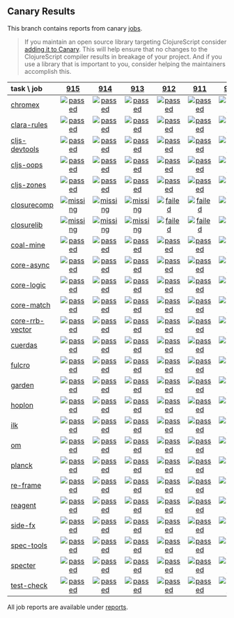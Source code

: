 ## Canary Results

This branch contains reports from canary [jobs](https://github.com/cljs-oss/canary/tree/jobs).

> If you maintain an open source library targeting ClojureScript consider [adding it to Canary](https://github.com/cljs-oss/canary/tree/master#how-to-participate). This will help ensure that no changes to the ClojureScript compiler results in breakage of your project. And if you use a library that is important to you, consider helping the maintainers accomplish this.

[//]: # (begin_overview_table)

| task \ job | <a href="reports/2019/05/12/job-000915-1.10.529-23d58e44" title="job #915 finished on 2019-05-12">915</a> | <a href="reports/2019/05/12/job-000914-1.10.529-0fa8838d" title="job #914 finished on 2019-05-12">914</a> | <a href="reports/2019/05/12/job-000913-1.10.529-4554e776" title="job #913 finished on 2019-05-12">913</a> | <a href="reports/2019/05/12/job-000912-1.10.528-47386d7c" title="job #912 finished on 2019-05-12">912</a> | <a href="reports/2019/05/11/job-000911-1.10.528-47386d7c" title="job #911 finished on 2019-05-11">911</a> | <a href="reports/2019/05/10/job-000910-1.10.528-47386d7c" title="job #910 finished on 2019-05-10">910</a> | <a href="reports/2019/05/10/job-000909-1.10.529-3126e1da" title="job #909 finished on 2019-05-10">909</a> | <a href="reports/2019/05/09/job-000908-1.10.528-47386d7c" title="job #908 finished on 2019-05-09">908</a> | <a href="reports/2019/05/08/job-000907-1.10.528-47386d7c" title="job #907 finished on 2019-05-08">907</a> | <a href="reports/2019/05/07/job-000906-1.10.529-f6dc3464" title="job #906 finished on 2019-05-07">906</a> |
| :--- | :---: | :---: | :---: | :---: | :---: | :---: | :---: | :---: | :---: | :---: |
| [chromex](https://github.com/binaryage/chromex) | <a href="reports/2019/05/12/job-000915-1.10.529-23d58e44#-chromex"><img title="passed" src="http://box.binaryage.com/s-passed.svg"><a> | <a href="reports/2019/05/12/job-000914-1.10.529-0fa8838d#-chromex"><img title="passed" src="http://box.binaryage.com/s-passed.svg"><a> | <a href="reports/2019/05/12/job-000913-1.10.529-4554e776#-chromex"><img title="passed" src="http://box.binaryage.com/s-passed.svg"><a> | <a href="reports/2019/05/12/job-000912-1.10.528-47386d7c#-chromex"><img title="passed" src="http://box.binaryage.com/s-passed.svg"><a> | <a href="reports/2019/05/11/job-000911-1.10.528-47386d7c#-chromex"><img title="passed" src="http://box.binaryage.com/s-passed.svg"><a> | <a href="reports/2019/05/10/job-000910-1.10.528-47386d7c#-chromex"><img title="passed" src="http://box.binaryage.com/s-passed.svg"><a> | <a href="reports/2019/05/10/job-000909-1.10.529-3126e1da#-chromex"><img title="passed" src="http://box.binaryage.com/s-passed.svg"><a> | <a href="reports/2019/05/09/job-000908-1.10.528-47386d7c#-chromex"><img title="passed" src="http://box.binaryage.com/s-passed.svg"><a> | <a href="reports/2019/05/08/job-000907-1.10.528-47386d7c#-chromex"><img title="passed" src="http://box.binaryage.com/s-passed.svg"><a> | <a href="reports/2019/05/07/job-000906-1.10.529-f6dc3464#-chromex"><img title="passed" src="http://box.binaryage.com/s-passed.svg"><a> |
| [clara-rules](https://github.com/cerner/clara-rules) | <a href="reports/2019/05/12/job-000915-1.10.529-23d58e44#-clara-rules"><img title="passed" src="http://box.binaryage.com/s-passed.svg"><a> | <a href="reports/2019/05/12/job-000914-1.10.529-0fa8838d#-clara-rules"><img title="passed" src="http://box.binaryage.com/s-passed.svg"><a> | <a href="reports/2019/05/12/job-000913-1.10.529-4554e776#-clara-rules"><img title="passed" src="http://box.binaryage.com/s-passed.svg"><a> | <a href="reports/2019/05/12/job-000912-1.10.528-47386d7c#-clara-rules"><img title="passed" src="http://box.binaryage.com/s-passed.svg"><a> | <a href="reports/2019/05/11/job-000911-1.10.528-47386d7c#-clara-rules"><img title="passed" src="http://box.binaryage.com/s-passed.svg"><a> | <a href="reports/2019/05/10/job-000910-1.10.528-47386d7c#-clara-rules"><img title="passed" src="http://box.binaryage.com/s-passed.svg"><a> | <a href="reports/2019/05/10/job-000909-1.10.529-3126e1da#-clara-rules"><img title="passed" src="http://box.binaryage.com/s-passed.svg"><a> | <a href="reports/2019/05/09/job-000908-1.10.528-47386d7c#-clara-rules"><img title="passed" src="http://box.binaryage.com/s-passed.svg"><a> | <a href="reports/2019/05/08/job-000907-1.10.528-47386d7c#-clara-rules"><img title="passed" src="http://box.binaryage.com/s-passed.svg"><a> | <a href="reports/2019/05/07/job-000906-1.10.529-f6dc3464#-clara-rules"><img title="passed" src="http://box.binaryage.com/s-passed.svg"><a> |
| [cljs-devtools](https://github.com/binaryage/cljs-devtools) | <a href="reports/2019/05/12/job-000915-1.10.529-23d58e44#-cljs-devtools"><img title="passed" src="http://box.binaryage.com/s-passed.svg"><a> | <a href="reports/2019/05/12/job-000914-1.10.529-0fa8838d#-cljs-devtools"><img title="passed" src="http://box.binaryage.com/s-passed.svg"><a> | <a href="reports/2019/05/12/job-000913-1.10.529-4554e776#-cljs-devtools"><img title="passed" src="http://box.binaryage.com/s-passed.svg"><a> | <a href="reports/2019/05/12/job-000912-1.10.528-47386d7c#-cljs-devtools"><img title="passed" src="http://box.binaryage.com/s-passed.svg"><a> | <a href="reports/2019/05/11/job-000911-1.10.528-47386d7c#-cljs-devtools"><img title="passed" src="http://box.binaryage.com/s-passed.svg"><a> | <a href="reports/2019/05/10/job-000910-1.10.528-47386d7c#-cljs-devtools"><img title="passed" src="http://box.binaryage.com/s-passed.svg"><a> | <a href="reports/2019/05/10/job-000909-1.10.529-3126e1da#-cljs-devtools"><img title="passed" src="http://box.binaryage.com/s-passed.svg"><a> | <a href="reports/2019/05/09/job-000908-1.10.528-47386d7c#-cljs-devtools"><img title="passed" src="http://box.binaryage.com/s-passed.svg"><a> | <a href="reports/2019/05/08/job-000907-1.10.528-47386d7c#-cljs-devtools"><img title="passed" src="http://box.binaryage.com/s-passed.svg"><a> | <a href="reports/2019/05/07/job-000906-1.10.529-f6dc3464#-cljs-devtools"><img title="passed" src="http://box.binaryage.com/s-passed.svg"><a> |
| [cljs-oops](https://github.com/binaryage/cljs-oops) | <a href="reports/2019/05/12/job-000915-1.10.529-23d58e44#-cljs-oops"><img title="passed" src="http://box.binaryage.com/s-passed.svg"><a> | <a href="reports/2019/05/12/job-000914-1.10.529-0fa8838d#-cljs-oops"><img title="passed" src="http://box.binaryage.com/s-passed.svg"><a> | <a href="reports/2019/05/12/job-000913-1.10.529-4554e776#-cljs-oops"><img title="passed" src="http://box.binaryage.com/s-passed.svg"><a> | <a href="reports/2019/05/12/job-000912-1.10.528-47386d7c#-cljs-oops"><img title="passed" src="http://box.binaryage.com/s-passed.svg"><a> | <a href="reports/2019/05/11/job-000911-1.10.528-47386d7c#-cljs-oops"><img title="passed" src="http://box.binaryage.com/s-passed.svg"><a> | <a href="reports/2019/05/10/job-000910-1.10.528-47386d7c#-cljs-oops"><img title="passed" src="http://box.binaryage.com/s-passed.svg"><a> | <a href="reports/2019/05/10/job-000909-1.10.529-3126e1da#-cljs-oops"><img title="passed" src="http://box.binaryage.com/s-passed.svg"><a> | <a href="reports/2019/05/09/job-000908-1.10.528-47386d7c#-cljs-oops"><img title="passed" src="http://box.binaryage.com/s-passed.svg"><a> | <a href="reports/2019/05/08/job-000907-1.10.528-47386d7c#-cljs-oops"><img title="passed" src="http://box.binaryage.com/s-passed.svg"><a> | <a href="reports/2019/05/07/job-000906-1.10.529-f6dc3464#-cljs-oops"><img title="passed" src="http://box.binaryage.com/s-passed.svg"><a> |
| [cljs-zones](https://github.com/binaryage/cljs-zones) | <a href="reports/2019/05/12/job-000915-1.10.529-23d58e44#-cljs-zones"><img title="passed" src="http://box.binaryage.com/s-passed.svg"><a> | <a href="reports/2019/05/12/job-000914-1.10.529-0fa8838d#-cljs-zones"><img title="passed" src="http://box.binaryage.com/s-passed.svg"><a> | <a href="reports/2019/05/12/job-000913-1.10.529-4554e776#-cljs-zones"><img title="passed" src="http://box.binaryage.com/s-passed.svg"><a> | <a href="reports/2019/05/12/job-000912-1.10.528-47386d7c#-cljs-zones"><img title="passed" src="http://box.binaryage.com/s-passed.svg"><a> | <a href="reports/2019/05/11/job-000911-1.10.528-47386d7c#-cljs-zones"><img title="passed" src="http://box.binaryage.com/s-passed.svg"><a> | <a href="reports/2019/05/10/job-000910-1.10.528-47386d7c#-cljs-zones"><img title="passed" src="http://box.binaryage.com/s-passed.svg"><a> | <a href="reports/2019/05/10/job-000909-1.10.529-3126e1da#-cljs-zones"><img title="passed" src="http://box.binaryage.com/s-passed.svg"><a> | <a href="reports/2019/05/09/job-000908-1.10.528-47386d7c#-cljs-zones"><img title="passed" src="http://box.binaryage.com/s-passed.svg"><a> | <a href="reports/2019/05/08/job-000907-1.10.528-47386d7c#-cljs-zones"><img title="passed" src="http://box.binaryage.com/s-passed.svg"><a> | <a href="reports/2019/05/07/job-000906-1.10.529-f6dc3464#-cljs-zones"><img title="passed" src="http://box.binaryage.com/s-passed.svg"><a> |
| [closurecomp](https://github.com/mfikes/closurecomp) | <a href="reports/2019/05/12/job-000915-1.10.529-23d58e44#-closurecomp"><img title="missing" src="http://box.binaryage.com/s-missing.svg"><a> | <a href="reports/2019/05/12/job-000914-1.10.529-0fa8838d#-closurecomp"><img title="missing" src="http://box.binaryage.com/s-missing.svg"><a> | <a href="reports/2019/05/12/job-000913-1.10.529-4554e776#-closurecomp"><img title="missing" src="http://box.binaryage.com/s-missing.svg"><a> | <a href="reports/2019/05/12/job-000912-1.10.528-47386d7c#-closurecomp"><img title="failed" src="http://box.binaryage.com/s-failed.svg"><a> | <a href="reports/2019/05/11/job-000911-1.10.528-47386d7c#-closurecomp"><img title="failed" src="http://box.binaryage.com/s-failed.svg"><a> | <a href="reports/2019/05/10/job-000910-1.10.528-47386d7c#-closurecomp"><img title="failed" src="http://box.binaryage.com/s-failed.svg"><a> | <a href="reports/2019/05/10/job-000909-1.10.529-3126e1da#-closurecomp"><img title="failed" src="http://box.binaryage.com/s-failed.svg"><a> | <a href="reports/2019/05/09/job-000908-1.10.528-47386d7c#-closurecomp"><img title="failed" src="http://box.binaryage.com/s-failed.svg"><a> | <a href="reports/2019/05/08/job-000907-1.10.528-47386d7c#-closurecomp"><img title="failed" src="http://box.binaryage.com/s-failed.svg"><a> | <a href="reports/2019/05/07/job-000906-1.10.529-f6dc3464#-closurecomp"><img title="failed" src="http://box.binaryage.com/s-failed.svg"><a> |
| [closurelib](https://github.com/mfikes/closurelib) | <a href="reports/2019/05/12/job-000915-1.10.529-23d58e44#-closurelib"><img title="missing" src="http://box.binaryage.com/s-missing.svg"><a> | <a href="reports/2019/05/12/job-000914-1.10.529-0fa8838d#-closurelib"><img title="missing" src="http://box.binaryage.com/s-missing.svg"><a> | <a href="reports/2019/05/12/job-000913-1.10.529-4554e776#-closurelib"><img title="missing" src="http://box.binaryage.com/s-missing.svg"><a> | <a href="reports/2019/05/12/job-000912-1.10.528-47386d7c#-closurelib"><img title="failed" src="http://box.binaryage.com/s-failed.svg"><a> | <a href="reports/2019/05/11/job-000911-1.10.528-47386d7c#-closurelib"><img title="failed" src="http://box.binaryage.com/s-failed.svg"><a> | <a href="reports/2019/05/10/job-000910-1.10.528-47386d7c#-closurelib"><img title="failed" src="http://box.binaryage.com/s-failed.svg"><a> | <a href="reports/2019/05/10/job-000909-1.10.529-3126e1da#-closurelib"><img title="failed" src="http://box.binaryage.com/s-failed.svg"><a> | <a href="reports/2019/05/09/job-000908-1.10.528-47386d7c#-closurelib"><img title="failed" src="http://box.binaryage.com/s-failed.svg"><a> | <a href="reports/2019/05/08/job-000907-1.10.528-47386d7c#-closurelib"><img title="failed" src="http://box.binaryage.com/s-failed.svg"><a> | <a href="reports/2019/05/07/job-000906-1.10.529-f6dc3464#-closurelib"><img title="failed" src="http://box.binaryage.com/s-failed.svg"><a> |
| [coal-mine](https://github.com/mfikes/coal-mine) | <a href="reports/2019/05/12/job-000915-1.10.529-23d58e44#-coal-mine"><img title="passed" src="http://box.binaryage.com/s-passed.svg"><a> | <a href="reports/2019/05/12/job-000914-1.10.529-0fa8838d#-coal-mine"><img title="passed" src="http://box.binaryage.com/s-passed.svg"><a> | <a href="reports/2019/05/12/job-000913-1.10.529-4554e776#-coal-mine"><img title="passed" src="http://box.binaryage.com/s-passed.svg"><a> | <a href="reports/2019/05/12/job-000912-1.10.528-47386d7c#-coal-mine"><img title="passed" src="http://box.binaryage.com/s-passed.svg"><a> | <a href="reports/2019/05/11/job-000911-1.10.528-47386d7c#-coal-mine"><img title="passed" src="http://box.binaryage.com/s-passed.svg"><a> | <a href="reports/2019/05/10/job-000910-1.10.528-47386d7c#-coal-mine"><img title="passed" src="http://box.binaryage.com/s-passed.svg"><a> | <a href="reports/2019/05/10/job-000909-1.10.529-3126e1da#-coal-mine"><img title="passed" src="http://box.binaryage.com/s-passed.svg"><a> | <a href="reports/2019/05/09/job-000908-1.10.528-47386d7c#-coal-mine"><img title="passed" src="http://box.binaryage.com/s-passed.svg"><a> | <a href="reports/2019/05/08/job-000907-1.10.528-47386d7c#-coal-mine"><img title="passed" src="http://box.binaryage.com/s-passed.svg"><a> | <a href="reports/2019/05/07/job-000906-1.10.529-f6dc3464#-coal-mine"><img title="passed" src="http://box.binaryage.com/s-passed.svg"><a> |
| [core-async](https://github.com/clojure/core.async) | <a href="reports/2019/05/12/job-000915-1.10.529-23d58e44#-core-async"><img title="passed" src="http://box.binaryage.com/s-passed.svg"><a> | <a href="reports/2019/05/12/job-000914-1.10.529-0fa8838d#-core-async"><img title="passed" src="http://box.binaryage.com/s-passed.svg"><a> | <a href="reports/2019/05/12/job-000913-1.10.529-4554e776#-core-async"><img title="passed" src="http://box.binaryage.com/s-passed.svg"><a> | <a href="reports/2019/05/12/job-000912-1.10.528-47386d7c#-core-async"><img title="passed" src="http://box.binaryage.com/s-passed.svg"><a> | <a href="reports/2019/05/11/job-000911-1.10.528-47386d7c#-core-async"><img title="passed" src="http://box.binaryage.com/s-passed.svg"><a> | <a href="reports/2019/05/10/job-000910-1.10.528-47386d7c#-core-async"><img title="passed" src="http://box.binaryage.com/s-passed.svg"><a> | <a href="reports/2019/05/10/job-000909-1.10.529-3126e1da#-core-async"><img title="passed" src="http://box.binaryage.com/s-passed.svg"><a> | <a href="reports/2019/05/09/job-000908-1.10.528-47386d7c#-core-async"><img title="passed" src="http://box.binaryage.com/s-passed.svg"><a> | <a href="reports/2019/05/08/job-000907-1.10.528-47386d7c#-core-async"><img title="passed" src="http://box.binaryage.com/s-passed.svg"><a> | <a href="reports/2019/05/07/job-000906-1.10.529-f6dc3464#-core-async"><img title="passed" src="http://box.binaryage.com/s-passed.svg"><a> |
| [core-logic](https://github.com/clojure/core.logic) | <a href="reports/2019/05/12/job-000915-1.10.529-23d58e44#-core-logic"><img title="passed" src="http://box.binaryage.com/s-passed.svg"><a> | <a href="reports/2019/05/12/job-000914-1.10.529-0fa8838d#-core-logic"><img title="passed" src="http://box.binaryage.com/s-passed.svg"><a> | <a href="reports/2019/05/12/job-000913-1.10.529-4554e776#-core-logic"><img title="passed" src="http://box.binaryage.com/s-passed.svg"><a> | <a href="reports/2019/05/12/job-000912-1.10.528-47386d7c#-core-logic"><img title="passed" src="http://box.binaryage.com/s-passed.svg"><a> | <a href="reports/2019/05/11/job-000911-1.10.528-47386d7c#-core-logic"><img title="passed" src="http://box.binaryage.com/s-passed.svg"><a> | <a href="reports/2019/05/10/job-000910-1.10.528-47386d7c#-core-logic"><img title="passed" src="http://box.binaryage.com/s-passed.svg"><a> | <a href="reports/2019/05/10/job-000909-1.10.529-3126e1da#-core-logic"><img title="passed" src="http://box.binaryage.com/s-passed.svg"><a> | <a href="reports/2019/05/09/job-000908-1.10.528-47386d7c#-core-logic"><img title="passed" src="http://box.binaryage.com/s-passed.svg"><a> | <a href="reports/2019/05/08/job-000907-1.10.528-47386d7c#-core-logic"><img title="passed" src="http://box.binaryage.com/s-passed.svg"><a> | <a href="reports/2019/05/07/job-000906-1.10.529-f6dc3464#-core-logic"><img title="passed" src="http://box.binaryage.com/s-passed.svg"><a> |
| [core-match](https://github.com/clojure/core.match) | <a href="reports/2019/05/12/job-000915-1.10.529-23d58e44#-core-match"><img title="passed" src="http://box.binaryage.com/s-passed.svg"><a> | <a href="reports/2019/05/12/job-000914-1.10.529-0fa8838d#-core-match"><img title="passed" src="http://box.binaryage.com/s-passed.svg"><a> | <a href="reports/2019/05/12/job-000913-1.10.529-4554e776#-core-match"><img title="passed" src="http://box.binaryage.com/s-passed.svg"><a> | <a href="reports/2019/05/12/job-000912-1.10.528-47386d7c#-core-match"><img title="passed" src="http://box.binaryage.com/s-passed.svg"><a> | <a href="reports/2019/05/11/job-000911-1.10.528-47386d7c#-core-match"><img title="passed" src="http://box.binaryage.com/s-passed.svg"><a> | <a href="reports/2019/05/10/job-000910-1.10.528-47386d7c#-core-match"><img title="passed" src="http://box.binaryage.com/s-passed.svg"><a> | <a href="reports/2019/05/10/job-000909-1.10.529-3126e1da#-core-match"><img title="passed" src="http://box.binaryage.com/s-passed.svg"><a> | <a href="reports/2019/05/09/job-000908-1.10.528-47386d7c#-core-match"><img title="passed" src="http://box.binaryage.com/s-passed.svg"><a> | <a href="reports/2019/05/08/job-000907-1.10.528-47386d7c#-core-match"><img title="passed" src="http://box.binaryage.com/s-passed.svg"><a> | <a href="reports/2019/05/07/job-000906-1.10.529-f6dc3464#-core-match"><img title="passed" src="http://box.binaryage.com/s-passed.svg"><a> |
| [core-rrb-vector](https://github.com/clojure/core.rrb-vector) | <a href="reports/2019/05/12/job-000915-1.10.529-23d58e44#-core-rrb-vector"><img title="passed" src="http://box.binaryage.com/s-passed.svg"><a> | <a href="reports/2019/05/12/job-000914-1.10.529-0fa8838d#-core-rrb-vector"><img title="passed" src="http://box.binaryage.com/s-passed.svg"><a> | <a href="reports/2019/05/12/job-000913-1.10.529-4554e776#-core-rrb-vector"><img title="passed" src="http://box.binaryage.com/s-passed.svg"><a> | <a href="reports/2019/05/12/job-000912-1.10.528-47386d7c#-core-rrb-vector"><img title="passed" src="http://box.binaryage.com/s-passed.svg"><a> | <a href="reports/2019/05/11/job-000911-1.10.528-47386d7c#-core-rrb-vector"><img title="passed" src="http://box.binaryage.com/s-passed.svg"><a> | <a href="reports/2019/05/10/job-000910-1.10.528-47386d7c#-core-rrb-vector"><img title="passed" src="http://box.binaryage.com/s-passed.svg"><a> | <a href="reports/2019/05/10/job-000909-1.10.529-3126e1da#-core-rrb-vector"><img title="passed" src="http://box.binaryage.com/s-passed.svg"><a> | <a href="reports/2019/05/09/job-000908-1.10.528-47386d7c#-core-rrb-vector"><img title="passed" src="http://box.binaryage.com/s-passed.svg"><a> | <a href="reports/2019/05/08/job-000907-1.10.528-47386d7c#-core-rrb-vector"><img title="passed" src="http://box.binaryage.com/s-passed.svg"><a> | <a href="reports/2019/05/07/job-000906-1.10.529-f6dc3464#-core-rrb-vector"><img title="passed" src="http://box.binaryage.com/s-passed.svg"><a> |
| [cuerdas](https://github.com/funcool/cuerdas) | <a href="reports/2019/05/12/job-000915-1.10.529-23d58e44#-cuerdas"><img title="passed" src="http://box.binaryage.com/s-passed.svg"><a> | <a href="reports/2019/05/12/job-000914-1.10.529-0fa8838d#-cuerdas"><img title="passed" src="http://box.binaryage.com/s-passed.svg"><a> | <a href="reports/2019/05/12/job-000913-1.10.529-4554e776#-cuerdas"><img title="passed" src="http://box.binaryage.com/s-passed.svg"><a> | <a href="reports/2019/05/12/job-000912-1.10.528-47386d7c#-cuerdas"><img title="passed" src="http://box.binaryage.com/s-passed.svg"><a> | <a href="reports/2019/05/11/job-000911-1.10.528-47386d7c#-cuerdas"><img title="passed" src="http://box.binaryage.com/s-passed.svg"><a> | <a href="reports/2019/05/10/job-000910-1.10.528-47386d7c#-cuerdas"><img title="passed" src="http://box.binaryage.com/s-passed.svg"><a> | <a href="reports/2019/05/10/job-000909-1.10.529-3126e1da#-cuerdas"><img title="passed" src="http://box.binaryage.com/s-passed.svg"><a> | <a href="reports/2019/05/09/job-000908-1.10.528-47386d7c#-cuerdas"><img title="passed" src="http://box.binaryage.com/s-passed.svg"><a> | <a href="reports/2019/05/08/job-000907-1.10.528-47386d7c#-cuerdas"><img title="passed" src="http://box.binaryage.com/s-passed.svg"><a> | <a href="reports/2019/05/07/job-000906-1.10.529-f6dc3464#-cuerdas"><img title="passed" src="http://box.binaryage.com/s-passed.svg"><a> |
| [fulcro](https://github.com/fulcrologic/fulcro) | <a href="reports/2019/05/12/job-000915-1.10.529-23d58e44#-fulcro"><img title="passed" src="http://box.binaryage.com/s-passed.svg"><a> | <a href="reports/2019/05/12/job-000914-1.10.529-0fa8838d#-fulcro"><img title="passed" src="http://box.binaryage.com/s-passed.svg"><a> | <a href="reports/2019/05/12/job-000913-1.10.529-4554e776#-fulcro"><img title="passed" src="http://box.binaryage.com/s-passed.svg"><a> | <a href="reports/2019/05/12/job-000912-1.10.528-47386d7c#-fulcro"><img title="passed" src="http://box.binaryage.com/s-passed.svg"><a> | <a href="reports/2019/05/11/job-000911-1.10.528-47386d7c#-fulcro"><img title="passed" src="http://box.binaryage.com/s-passed.svg"><a> | <a href="reports/2019/05/10/job-000910-1.10.528-47386d7c#-fulcro"><img title="passed" src="http://box.binaryage.com/s-passed.svg"><a> | <a href="reports/2019/05/10/job-000909-1.10.529-3126e1da#-fulcro"><img title="passed" src="http://box.binaryage.com/s-passed.svg"><a> | <a href="reports/2019/05/09/job-000908-1.10.528-47386d7c#-fulcro"><img title="passed" src="http://box.binaryage.com/s-passed.svg"><a> | <a href="reports/2019/05/08/job-000907-1.10.528-47386d7c#-fulcro"><img title="passed" src="http://box.binaryage.com/s-passed.svg"><a> | <a href="reports/2019/05/07/job-000906-1.10.529-f6dc3464#-fulcro"><img title="passed" src="http://box.binaryage.com/s-passed.svg"><a> |
| [garden](https://github.com/noprompt/garden) | <a href="reports/2019/05/12/job-000915-1.10.529-23d58e44#-garden"><img title="passed" src="http://box.binaryage.com/s-passed.svg"><a> | <a href="reports/2019/05/12/job-000914-1.10.529-0fa8838d#-garden"><img title="passed" src="http://box.binaryage.com/s-passed.svg"><a> | <a href="reports/2019/05/12/job-000913-1.10.529-4554e776#-garden"><img title="passed" src="http://box.binaryage.com/s-passed.svg"><a> | <a href="reports/2019/05/12/job-000912-1.10.528-47386d7c#-garden"><img title="passed" src="http://box.binaryage.com/s-passed.svg"><a> | <a href="reports/2019/05/11/job-000911-1.10.528-47386d7c#-garden"><img title="passed" src="http://box.binaryage.com/s-passed.svg"><a> | <a href="reports/2019/05/10/job-000910-1.10.528-47386d7c#-garden"><img title="passed" src="http://box.binaryage.com/s-passed.svg"><a> | <a href="reports/2019/05/10/job-000909-1.10.529-3126e1da#-garden"><img title="passed" src="http://box.binaryage.com/s-passed.svg"><a> | <a href="reports/2019/05/09/job-000908-1.10.528-47386d7c#-garden"><img title="passed" src="http://box.binaryage.com/s-passed.svg"><a> | <a href="reports/2019/05/08/job-000907-1.10.528-47386d7c#-garden"><img title="passed" src="http://box.binaryage.com/s-passed.svg"><a> | <a href="reports/2019/05/07/job-000906-1.10.529-f6dc3464#-garden"><img title="passed" src="http://box.binaryage.com/s-passed.svg"><a> |
| [hoplon](https://github.com/hoplon/hoplon) | <a href="reports/2019/05/12/job-000915-1.10.529-23d58e44#-hoplon"><img title="passed" src="http://box.binaryage.com/s-passed.svg"><a> | <a href="reports/2019/05/12/job-000914-1.10.529-0fa8838d#-hoplon"><img title="passed" src="http://box.binaryage.com/s-passed.svg"><a> | <a href="reports/2019/05/12/job-000913-1.10.529-4554e776#-hoplon"><img title="passed" src="http://box.binaryage.com/s-passed.svg"><a> | <a href="reports/2019/05/12/job-000912-1.10.528-47386d7c#-hoplon"><img title="passed" src="http://box.binaryage.com/s-passed.svg"><a> | <a href="reports/2019/05/11/job-000911-1.10.528-47386d7c#-hoplon"><img title="passed" src="http://box.binaryage.com/s-passed.svg"><a> | <a href="reports/2019/05/10/job-000910-1.10.528-47386d7c#-hoplon"><img title="passed" src="http://box.binaryage.com/s-passed.svg"><a> | <a href="reports/2019/05/10/job-000909-1.10.529-3126e1da#-hoplon"><img title="passed" src="http://box.binaryage.com/s-passed.svg"><a> | <a href="reports/2019/05/09/job-000908-1.10.528-47386d7c#-hoplon"><img title="passed" src="http://box.binaryage.com/s-passed.svg"><a> | <a href="reports/2019/05/08/job-000907-1.10.528-47386d7c#-hoplon"><img title="passed" src="http://box.binaryage.com/s-passed.svg"><a> | <a href="reports/2019/05/07/job-000906-1.10.529-f6dc3464#-hoplon"><img title="passed" src="http://box.binaryage.com/s-passed.svg"><a> |
| [ilk](https://github.com/mfikes/ilk) | <a href="reports/2019/05/12/job-000915-1.10.529-23d58e44#-ilk"><img title="passed" src="http://box.binaryage.com/s-passed.svg"><a> | <a href="reports/2019/05/12/job-000914-1.10.529-0fa8838d#-ilk"><img title="passed" src="http://box.binaryage.com/s-passed.svg"><a> | <a href="reports/2019/05/12/job-000913-1.10.529-4554e776#-ilk"><img title="passed" src="http://box.binaryage.com/s-passed.svg"><a> | <a href="reports/2019/05/12/job-000912-1.10.528-47386d7c#-ilk"><img title="passed" src="http://box.binaryage.com/s-passed.svg"><a> | <a href="reports/2019/05/11/job-000911-1.10.528-47386d7c#-ilk"><img title="passed" src="http://box.binaryage.com/s-passed.svg"><a> | <a href="reports/2019/05/10/job-000910-1.10.528-47386d7c#-ilk"><img title="passed" src="http://box.binaryage.com/s-passed.svg"><a> | <a href="reports/2019/05/10/job-000909-1.10.529-3126e1da#-ilk"><img title="passed" src="http://box.binaryage.com/s-passed.svg"><a> | <a href="reports/2019/05/09/job-000908-1.10.528-47386d7c#-ilk"><img title="passed" src="http://box.binaryage.com/s-passed.svg"><a> | <a href="reports/2019/05/08/job-000907-1.10.528-47386d7c#-ilk"><img title="passed" src="http://box.binaryage.com/s-passed.svg"><a> | <a href="reports/2019/05/07/job-000906-1.10.529-f6dc3464#-ilk"><img title="passed" src="http://box.binaryage.com/s-passed.svg"><a> |
| [om](https://github.com/omcljs/om) | <a href="reports/2019/05/12/job-000915-1.10.529-23d58e44#-om"><img title="passed" src="http://box.binaryage.com/s-passed.svg"><a> | <a href="reports/2019/05/12/job-000914-1.10.529-0fa8838d#-om"><img title="passed" src="http://box.binaryage.com/s-passed.svg"><a> | <a href="reports/2019/05/12/job-000913-1.10.529-4554e776#-om"><img title="passed" src="http://box.binaryage.com/s-passed.svg"><a> | <a href="reports/2019/05/12/job-000912-1.10.528-47386d7c#-om"><img title="passed" src="http://box.binaryage.com/s-passed.svg"><a> | <a href="reports/2019/05/11/job-000911-1.10.528-47386d7c#-om"><img title="passed" src="http://box.binaryage.com/s-passed.svg"><a> | <a href="reports/2019/05/10/job-000910-1.10.528-47386d7c#-om"><img title="passed" src="http://box.binaryage.com/s-passed.svg"><a> | <a href="reports/2019/05/10/job-000909-1.10.529-3126e1da#-om"><img title="passed" src="http://box.binaryage.com/s-passed.svg"><a> | <a href="reports/2019/05/09/job-000908-1.10.528-47386d7c#-om"><img title="passed" src="http://box.binaryage.com/s-passed.svg"><a> | <a href="reports/2019/05/08/job-000907-1.10.528-47386d7c#-om"><img title="passed" src="http://box.binaryage.com/s-passed.svg"><a> | <a href="reports/2019/05/07/job-000906-1.10.529-f6dc3464#-om"><img title="passed" src="http://box.binaryage.com/s-passed.svg"><a> |
| [planck](https://github.com/planck-repl/planck) | <a href="reports/2019/05/12/job-000915-1.10.529-23d58e44#-planck"><img title="passed" src="http://box.binaryage.com/s-passed.svg"><a> | <a href="reports/2019/05/12/job-000914-1.10.529-0fa8838d#-planck"><img title="passed" src="http://box.binaryage.com/s-passed.svg"><a> | <a href="reports/2019/05/12/job-000913-1.10.529-4554e776#-planck"><img title="passed" src="http://box.binaryage.com/s-passed.svg"><a> | <a href="reports/2019/05/12/job-000912-1.10.528-47386d7c#-planck"><img title="passed" src="http://box.binaryage.com/s-passed.svg"><a> | <a href="reports/2019/05/11/job-000911-1.10.528-47386d7c#-planck"><img title="passed" src="http://box.binaryage.com/s-passed.svg"><a> | <a href="reports/2019/05/10/job-000910-1.10.528-47386d7c#-planck"><img title="passed" src="http://box.binaryage.com/s-passed.svg"><a> | <a href="reports/2019/05/10/job-000909-1.10.529-3126e1da#-planck"><img title="passed" src="http://box.binaryage.com/s-passed.svg"><a> | <a href="reports/2019/05/09/job-000908-1.10.528-47386d7c#-planck"><img title="passed" src="http://box.binaryage.com/s-passed.svg"><a> | <a href="reports/2019/05/08/job-000907-1.10.528-47386d7c#-planck"><img title="passed" src="http://box.binaryage.com/s-passed.svg"><a> | <a href="reports/2019/05/07/job-000906-1.10.529-f6dc3464#-planck"><img title="passed" src="http://box.binaryage.com/s-passed.svg"><a> |
| [re-frame](https://github.com/Day8/re-frame) | <a href="reports/2019/05/12/job-000915-1.10.529-23d58e44#-re-frame"><img title="passed" src="http://box.binaryage.com/s-passed.svg"><a> | <a href="reports/2019/05/12/job-000914-1.10.529-0fa8838d#-re-frame"><img title="passed" src="http://box.binaryage.com/s-passed.svg"><a> | <a href="reports/2019/05/12/job-000913-1.10.529-4554e776#-re-frame"><img title="passed" src="http://box.binaryage.com/s-passed.svg"><a> | <a href="reports/2019/05/12/job-000912-1.10.528-47386d7c#-re-frame"><img title="passed" src="http://box.binaryage.com/s-passed.svg"><a> | <a href="reports/2019/05/11/job-000911-1.10.528-47386d7c#-re-frame"><img title="passed" src="http://box.binaryage.com/s-passed.svg"><a> | <a href="reports/2019/05/10/job-000910-1.10.528-47386d7c#-re-frame"><img title="passed" src="http://box.binaryage.com/s-passed.svg"><a> | <a href="reports/2019/05/10/job-000909-1.10.529-3126e1da#-re-frame"><img title="passed" src="http://box.binaryage.com/s-passed.svg"><a> | <a href="reports/2019/05/09/job-000908-1.10.528-47386d7c#-re-frame"><img title="passed" src="http://box.binaryage.com/s-passed.svg"><a> | <a href="reports/2019/05/08/job-000907-1.10.528-47386d7c#-re-frame"><img title="passed" src="http://box.binaryage.com/s-passed.svg"><a> | <a href="reports/2019/05/07/job-000906-1.10.529-f6dc3464#-re-frame"><img title="passed" src="http://box.binaryage.com/s-passed.svg"><a> |
| [reagent](https://github.com/reagent-project/reagent) | <a href="reports/2019/05/12/job-000915-1.10.529-23d58e44#-reagent"><img title="passed" src="http://box.binaryage.com/s-passed.svg"><a> | <a href="reports/2019/05/12/job-000914-1.10.529-0fa8838d#-reagent"><img title="passed" src="http://box.binaryage.com/s-passed.svg"><a> | <a href="reports/2019/05/12/job-000913-1.10.529-4554e776#-reagent"><img title="passed" src="http://box.binaryage.com/s-passed.svg"><a> | <a href="reports/2019/05/12/job-000912-1.10.528-47386d7c#-reagent"><img title="passed" src="http://box.binaryage.com/s-passed.svg"><a> | <a href="reports/2019/05/11/job-000911-1.10.528-47386d7c#-reagent"><img title="passed" src="http://box.binaryage.com/s-passed.svg"><a> | <a href="reports/2019/05/10/job-000910-1.10.528-47386d7c#-reagent"><img title="passed" src="http://box.binaryage.com/s-passed.svg"><a> | <a href="reports/2019/05/10/job-000909-1.10.529-3126e1da#-reagent"><img title="passed" src="http://box.binaryage.com/s-passed.svg"><a> | <a href="reports/2019/05/09/job-000908-1.10.528-47386d7c#-reagent"><img title="passed" src="http://box.binaryage.com/s-passed.svg"><a> | <a href="reports/2019/05/08/job-000907-1.10.528-47386d7c#-reagent"><img title="passed" src="http://box.binaryage.com/s-passed.svg"><a> | <a href="reports/2019/05/07/job-000906-1.10.529-f6dc3464#-reagent"><img title="passed" src="http://box.binaryage.com/s-passed.svg"><a> |
| [side-fx](https://github.com/cljsrn/side-fx) | <a href="reports/2019/05/12/job-000915-1.10.529-23d58e44#-side-fx"><img title="passed" src="http://box.binaryage.com/s-passed.svg"><a> | <a href="reports/2019/05/12/job-000914-1.10.529-0fa8838d#-side-fx"><img title="passed" src="http://box.binaryage.com/s-passed.svg"><a> | <a href="reports/2019/05/12/job-000913-1.10.529-4554e776#-side-fx"><img title="passed" src="http://box.binaryage.com/s-passed.svg"><a> | <a href="reports/2019/05/12/job-000912-1.10.528-47386d7c#-side-fx"><img title="passed" src="http://box.binaryage.com/s-passed.svg"><a> | <a href="reports/2019/05/11/job-000911-1.10.528-47386d7c#-side-fx"><img title="passed" src="http://box.binaryage.com/s-passed.svg"><a> | <a href="reports/2019/05/10/job-000910-1.10.528-47386d7c#-side-fx"><img title="passed" src="http://box.binaryage.com/s-passed.svg"><a> | <a href="reports/2019/05/10/job-000909-1.10.529-3126e1da#-side-fx"><img title="passed" src="http://box.binaryage.com/s-passed.svg"><a> | <a href="reports/2019/05/09/job-000908-1.10.528-47386d7c#-side-fx"><img title="passed" src="http://box.binaryage.com/s-passed.svg"><a> | <a href="reports/2019/05/08/job-000907-1.10.528-47386d7c#-side-fx"><img title="passed" src="http://box.binaryage.com/s-passed.svg"><a> | <a href="reports/2019/05/07/job-000906-1.10.529-f6dc3464#-side-fx"><img title="passed" src="http://box.binaryage.com/s-passed.svg"><a> |
| [spec-tools](https://github.com/metosin/spec-tools) | <a href="reports/2019/05/12/job-000915-1.10.529-23d58e44#-spec-tools"><img title="passed" src="http://box.binaryage.com/s-passed.svg"><a> | <a href="reports/2019/05/12/job-000914-1.10.529-0fa8838d#-spec-tools"><img title="passed" src="http://box.binaryage.com/s-passed.svg"><a> | <a href="reports/2019/05/12/job-000913-1.10.529-4554e776#-spec-tools"><img title="passed" src="http://box.binaryage.com/s-passed.svg"><a> | <a href="reports/2019/05/12/job-000912-1.10.528-47386d7c#-spec-tools"><img title="passed" src="http://box.binaryage.com/s-passed.svg"><a> | <a href="reports/2019/05/11/job-000911-1.10.528-47386d7c#-spec-tools"><img title="passed" src="http://box.binaryage.com/s-passed.svg"><a> | <a href="reports/2019/05/10/job-000910-1.10.528-47386d7c#-spec-tools"><img title="passed" src="http://box.binaryage.com/s-passed.svg"><a> | <a href="reports/2019/05/10/job-000909-1.10.529-3126e1da#-spec-tools"><img title="passed" src="http://box.binaryage.com/s-passed.svg"><a> | <a href="reports/2019/05/09/job-000908-1.10.528-47386d7c#-spec-tools"><img title="passed" src="http://box.binaryage.com/s-passed.svg"><a> | <a href="reports/2019/05/08/job-000907-1.10.528-47386d7c#-spec-tools"><img title="passed" src="http://box.binaryage.com/s-passed.svg"><a> | <a href="reports/2019/05/07/job-000906-1.10.529-f6dc3464#-spec-tools"><img title="passed" src="http://box.binaryage.com/s-passed.svg"><a> |
| [specter](https://github.com/nathanmarz/specter) | <a href="reports/2019/05/12/job-000915-1.10.529-23d58e44#-specter"><img title="passed" src="http://box.binaryage.com/s-passed.svg"><a> | <a href="reports/2019/05/12/job-000914-1.10.529-0fa8838d#-specter"><img title="passed" src="http://box.binaryage.com/s-passed.svg"><a> | <a href="reports/2019/05/12/job-000913-1.10.529-4554e776#-specter"><img title="passed" src="http://box.binaryage.com/s-passed.svg"><a> | <a href="reports/2019/05/12/job-000912-1.10.528-47386d7c#-specter"><img title="passed" src="http://box.binaryage.com/s-passed.svg"><a> | <a href="reports/2019/05/11/job-000911-1.10.528-47386d7c#-specter"><img title="passed" src="http://box.binaryage.com/s-passed.svg"><a> | <a href="reports/2019/05/10/job-000910-1.10.528-47386d7c#-specter"><img title="passed" src="http://box.binaryage.com/s-passed.svg"><a> | <a href="reports/2019/05/10/job-000909-1.10.529-3126e1da#-specter"><img title="passed" src="http://box.binaryage.com/s-passed.svg"><a> | <a href="reports/2019/05/09/job-000908-1.10.528-47386d7c#-specter"><img title="passed" src="http://box.binaryage.com/s-passed.svg"><a> | <a href="reports/2019/05/08/job-000907-1.10.528-47386d7c#-specter"><img title="passed" src="http://box.binaryage.com/s-passed.svg"><a> | <a href="reports/2019/05/07/job-000906-1.10.529-f6dc3464#-specter"><img title="passed" src="http://box.binaryage.com/s-passed.svg"><a> |
| [test-check](https://github.com/clojure/test.check) | <a href="reports/2019/05/12/job-000915-1.10.529-23d58e44#-test-check"><img title="passed" src="http://box.binaryage.com/s-passed.svg"><a> | <a href="reports/2019/05/12/job-000914-1.10.529-0fa8838d#-test-check"><img title="passed" src="http://box.binaryage.com/s-passed.svg"><a> | <a href="reports/2019/05/12/job-000913-1.10.529-4554e776#-test-check"><img title="passed" src="http://box.binaryage.com/s-passed.svg"><a> | <a href="reports/2019/05/12/job-000912-1.10.528-47386d7c#-test-check"><img title="passed" src="http://box.binaryage.com/s-passed.svg"><a> | <a href="reports/2019/05/11/job-000911-1.10.528-47386d7c#-test-check"><img title="passed" src="http://box.binaryage.com/s-passed.svg"><a> | <a href="reports/2019/05/10/job-000910-1.10.528-47386d7c#-test-check"><img title="passed" src="http://box.binaryage.com/s-passed.svg"><a> | <a href="reports/2019/05/10/job-000909-1.10.529-3126e1da#-test-check"><img title="passed" src="http://box.binaryage.com/s-passed.svg"><a> | <a href="reports/2019/05/09/job-000908-1.10.528-47386d7c#-test-check"><img title="passed" src="http://box.binaryage.com/s-passed.svg"><a> | <a href="reports/2019/05/08/job-000907-1.10.528-47386d7c#-test-check"><img title="passed" src="http://box.binaryage.com/s-passed.svg"><a> | <a href="reports/2019/05/07/job-000906-1.10.529-f6dc3464#-test-check"><img title="passed" src="http://box.binaryage.com/s-passed.svg"><a> |

[//]: # (end_overview_table)

All job reports are available under [reports](reports).
